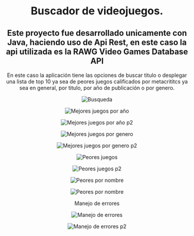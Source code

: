 <h1 style="text-align:center">Buscador de videojuegos.</h1>  
<h2 style="text-align:center">Este proyecto fue desarrollado unicamente con Java, haciendo uso de Api Rest, en este caso la api utilizada es la RAWG Video Games Database API</h2> 
<p style="text-align:center">En este caso la aplicación tiene las opciones de buscar titulo o desplegar una lista de top 10 ya sea de peores juegos calificados por metacrititcs
ya sea en general, por titulo, por año de publicación o por genero.    </p>    
<div style="text-align:center">  
  
![Busqueda](https://github.com/Jonathan-Med/BuscadorDeVideojuegos/blob/master/Imagenes/busquedaTitulo.png)  

![Mejores juegos por año](https://github.com/Jonathan-Med/BuscadorDeVideojuegos/blob/master/Imagenes/TopMejores.png)  

![Mejores juegos por año p2](https://github.com/Jonathan-Med/BuscadorDeVideojuegos/blob/master/Imagenes/TopMejores2.png)  

![Mejores juegos por genero](https://github.com/Jonathan-Med/BuscadorDeVideojuegos/blob/master/Imagenes/TopGenero.png)  

![Mejores juegos por genero p2](https://github.com/Jonathan-Med/BuscadorDeVideojuegos/blob/master/Imagenes/TopGenero2.png)  

![Peores juegos](https://github.com/Jonathan-Med/BuscadorDeVideojuegos/blob/master/Imagenes/TopPeores.png)  

![Peores juegos p2](https://github.com/Jonathan-Med/BuscadorDeVideojuegos/blob/master/Imagenes/TopPeores2.png)  

![Peores por nombre](https://github.com/Jonathan-Med/BuscadorDeVideojuegos/blob/master/Imagenes/TopNombre.png)  

![Peores por nombre](https://github.com/Jonathan-Med/BuscadorDeVideojuegos/blob/master/Imagenes/TopNombre2.png)  

<p>Manejo de errores</p>  

![Manejo de errores](https://github.com/Jonathan-Med/BuscadorDeVideojuegos/blob/master/Imagenes/TopNombre2.png)  

![Manejo de errores p2](https://github.com/Jonathan-Med/BuscadorDeVideojuegos/blob/master/Imagenes/ManejoErrores2.png)
  
</div>
